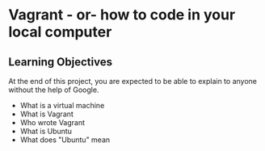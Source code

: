 # Vagrant - or- how to code in your local computer
## Learning Objectives
At the end of this project, you are expected to be able to explain to anyone without the help of Google.
* What is a virtual machine
* What is Vagrant
* Who wrote Vagrant
* What is Ubuntu
* What does "Ubuntu" mean
